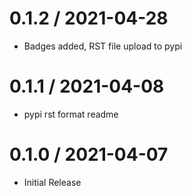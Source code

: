 # 0.1.2 / 2021-04-28

  * Badges added, RST file upload to pypi

# 0.1.1 / 2021-04-08

  * pypi rst format readme

# 0.1.0 / 2021-04-07

  * Initial Release
